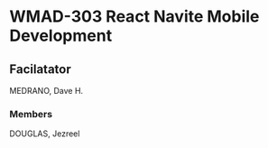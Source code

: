# WMAD-303 React Navite Mobile Development

## Facilatator 
MEDRANO, Dave H.

### Members
DOUGLAS, Jezreel
